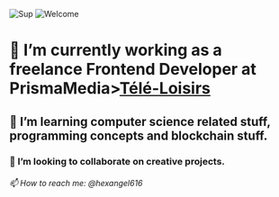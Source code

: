![Sup](https://creators-images.vice.com/content-images/contentimage/no-slug/226b15f69e6629cd5edc6edfa9901a43.jpg?crop=1xw:0.6464646464646465xh;center,center "sup")
![Welcome](https://i.pinimg.com/originals/5f/11/3d/5f113d0d66bf5a3ae36b49979ba9cf3c.gif "Welcome")

# 🔭 I’m currently working as a freelance Frontend Developer at PrismaMedia>[Télé-Loisirs](https://www.programme-tv.net/)
## 🌱 I’m learning computer science related stuff, programming concepts and blockchain stuff. 
### 🍨 I’m looking to collaborate on creative projects.
###### 📫 How to reach me: @hexangel616
